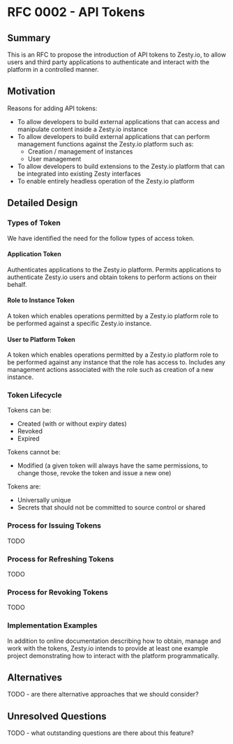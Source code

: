 # RFC 0002 - API Tokens

## Summary

This is an RFC to propose the introduction of API tokens to Zesty.io, to allow users and third party applications to authenticate and interact with the platform in a controlled manner.

## Motivation

Reasons for adding API tokens:

* To allow developers to build external applications that can access and manipulate content inside a Zesty.io instance
* To allow developers to build external applications that can perform management functions against the Zesty.io platform such as:
  * Creation / management of instances
  * User management
* To allow developers to build extensions to the Zesty.io platform that can be integrated into existing Zesty interfaces
* To enable entirely headless operation of the Zesty.io platform

## Detailed Design

### Types of Token

We have identified the need for the follow types of access token.

#### Application Token

Authenticates applications to the Zesty.io platform.  Permits applications to authenticate Zesty.io users and obtain tokens to perform actions on their behalf.

#### Role to Instance Token

A token which enables operations permitted by a Zesty.io platform role to be performed against a specific Zesty.io instance. 

#### User to Platform Token

A token which enables operations permitted by a Zesty.io platform role to be performed against any instance that the role has access to.  Includes any management actions associated with the role such as creation of a new instance.

### Token Lifecycle

Tokens can be:

* Created (with or without expiry dates)
* Revoked
* Expired

Tokens cannot be:

* Modified (a given token will always have the same permissions, to change those, revoke the token and issue a new one)

Tokens are:

* Universally unique
* Secrets that should not be committed to source control or shared

### Process for Issuing Tokens

TODO

### Process for Refreshing Tokens

TODO

### Process for Revoking Tokens

TODO

### Implementation Examples

In addition to online documentation describing how to obtain, manage and work with the tokens, Zesty.io intends to provide at least one example project demonstrating how to interact with the platform programmatically.

## Alternatives

TODO - are there alternative approaches that we should consider?

## Unresolved Questions

TODO - what outstanding questions are there about this feature?
